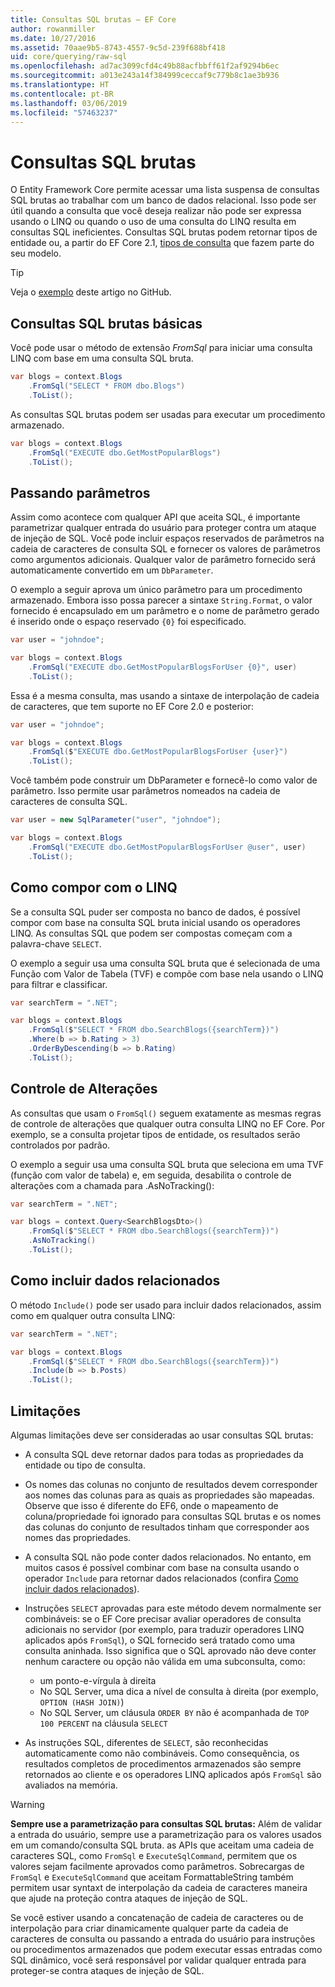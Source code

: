 ```yaml
---
title: Consultas SQL brutas – EF Core
author: rowanmiller
ms.date: 10/27/2016
ms.assetid: 70aae9b5-8743-4557-9c5d-239f688bf418
uid: core/querying/raw-sql
ms.openlocfilehash: ad7ac3099cfd4c49b88acfbbff61f2af9294b6ec
ms.sourcegitcommit: a013e243a14f384999ceccaf9c779b8c1ae3b936
ms.translationtype: HT
ms.contentlocale: pt-BR
ms.lasthandoff: 03/06/2019
ms.locfileid: "57463237"
---
```

# <a name="raw-sql-queries"></a>Consultas SQL brutas

O Entity Framework Core permite acessar uma lista suspensa de consultas SQL brutas ao trabalhar com um banco de dados relacional. Isso pode ser útil quando a consulta que você deseja realizar não pode ser expressa usando o LINQ ou quando o uso de uma consulta do LINQ resulta em consultas SQL ineficientes. Consultas SQL brutas podem retornar tipos de entidade ou, a partir do EF Core 2.1, [tipos de consulta](xref:core/modeling/query-types) que fazem parte do seu modelo.

> [!TIP]  
> Veja o [exemplo](https://github.com/aspnet/EntityFramework.Docs/tree/master/samples/core/Querying) deste artigo no GitHub.

## <a name="basic-raw-sql-queries"></a>Consultas SQL brutas básicas

Você pode usar o método de extensão *FromSql* para iniciar uma consulta LINQ com base em uma consulta SQL bruta.

<!-- [!code-csharp[Main](samples/core/Querying/Querying/RawSQL/Sample.cs)] -->
``` csharp
var blogs = context.Blogs
    .FromSql("SELECT * FROM dbo.Blogs")
    .ToList();
```

As consultas SQL brutas podem ser usadas para executar um procedimento armazenado.

<!-- [!code-csharp[Main](samples/core/Querying/Querying/RawSQL/Sample.cs)] -->
``` csharp
var blogs = context.Blogs
    .FromSql("EXECUTE dbo.GetMostPopularBlogs")
    .ToList();
```

## <a name="passing-parameters"></a>Passando parâmetros

Assim como acontece com qualquer API que aceita SQL, é importante parametrizar qualquer entrada do usuário para proteger contra um ataque de injeção de SQL. Você pode incluir espaços reservados de parâmetros na cadeia de caracteres de consulta SQL e fornecer os valores de parâmetros como argumentos adicionais. Qualquer valor de parâmetro fornecido será automaticamente convertido em um `DbParameter`.

O exemplo a seguir aprova um único parâmetro para um procedimento armazenado. Embora isso possa parecer a sintaxe `String.Format`, o valor fornecido é encapsulado em um parâmetro e o nome de parâmetro gerado é inserido onde o espaço reservado `{0}` foi especificado.

<!-- [!code-csharp[Main](samples/core/Querying/Querying/RawSQL/Sample.cs)] -->
``` csharp
var user = "johndoe";

var blogs = context.Blogs
    .FromSql("EXECUTE dbo.GetMostPopularBlogsForUser {0}", user)
    .ToList();
```

Essa é a mesma consulta, mas usando a sintaxe de interpolação de cadeia de caracteres, que tem suporte no EF Core 2.0 e posterior:

<!-- [!code-csharp[Main](samples/core/Querying/Querying/RawSQL/Sample.cs)] -->
``` csharp
var user = "johndoe";

var blogs = context.Blogs
    .FromSql($"EXECUTE dbo.GetMostPopularBlogsForUser {user}")
    .ToList();
```

Você também pode construir um DbParameter e fornecê-lo como valor de parâmetro. Isso permite usar parâmetros nomeados na cadeia de caracteres de consulta SQL.

<!-- [!code-csharp[Main](samples/core/Querying/Querying/RawSQL/Sample.cs)] -->
``` csharp
var user = new SqlParameter("user", "johndoe");

var blogs = context.Blogs
    .FromSql("EXECUTE dbo.GetMostPopularBlogsForUser @user", user)
    .ToList();
```

## <a name="composing-with-linq"></a>Como compor com o LINQ

Se a consulta SQL puder ser composta no banco de dados, é possível compor com base na consulta SQL bruta inicial usando os operadores LINQ. As consultas SQL que podem ser compostas começam com a palavra-chave `SELECT`.

O exemplo a seguir usa uma consulta SQL bruta que é selecionada de uma Função com Valor de Tabela (TVF) e compõe com base nela usando o LINQ para filtrar e classificar.

<!-- [!code-csharp[Main](samples/core/Querying/Querying/RawSQL/Sample.cs)] -->
``` csharp
var searchTerm = ".NET";

var blogs = context.Blogs
    .FromSql($"SELECT * FROM dbo.SearchBlogs({searchTerm})")
    .Where(b => b.Rating > 3)
    .OrderByDescending(b => b.Rating)
    .ToList();
```

## <a name="change-tracking"></a>Controle de Alterações

As consultas que usam o `FromSql()` seguem exatamente as mesmas regras de controle de alterações que qualquer outra consulta LINQ no EF Core. Por exemplo, se a consulta projetar tipos de entidade, os resultados serão controlados por padrão.  

O exemplo a seguir usa uma consulta SQL bruta que seleciona em uma TVF (função com valor de tabela) e, em seguida, desabilita o controle de alterações com a chamada para .AsNoTracking():

<!-- [!code-csharp[Main](samples/core/Querying/Querying/RawSQL/Sample.cs)] -->
``` csharp
var searchTerm = ".NET";

var blogs = context.Query<SearchBlogsDto>()
    .FromSql($"SELECT * FROM dbo.SearchBlogs({searchTerm})")
    .AsNoTracking()
    .ToList();
```

## <a name="including-related-data"></a>Como incluir dados relacionados

O método `Include()` pode ser usado para incluir dados relacionados, assim como em qualquer outra consulta LINQ:

<!-- [!code-csharp[Main](samples/core/Querying/Querying/RawSQL/Sample.cs)] -->
``` csharp
var searchTerm = ".NET";

var blogs = context.Blogs
    .FromSql($"SELECT * FROM dbo.SearchBlogs({searchTerm})")
    .Include(b => b.Posts)
    .ToList();
```

## <a name="limitations"></a>Limitações

Algumas limitações deve ser consideradas ao usar consultas SQL brutas:

* A consulta SQL deve retornar dados para todas as propriedades da entidade ou tipo de consulta.

* Os nomes das colunas no conjunto de resultados devem corresponder aos nomes das colunas para as quais as propriedades são mapeadas. Observe que isso é diferente do EF6, onde o mapeamento de coluna/propriedade foi ignorado para consultas SQL brutas e os nomes das colunas do conjunto de resultados tinham que corresponder aos nomes das propriedades.

* A consulta SQL não pode conter dados relacionados. No entanto, em muitos casos é possível combinar com base na consulta usando o operador `Include` para retornar dados relacionados (confira [Como incluir dados relacionados](#including-related-data)).

* Instruções `SELECT` aprovadas para este método devem normalmente ser combináveis: se o EF Core precisar avaliar operadores de consulta adicionais no servidor (por exemplo, para traduzir operadores LINQ aplicados após `FromSql`), o SQL fornecido será tratado como uma consulta aninhada. Isso significa que o SQL aprovado não deve conter nenhum caractere ou opção não válida em uma subconsulta, como:
  * um ponto-e-vírgula à direita
  * No SQL Server, uma dica a nível de consulta à direita (por exemplo, `OPTION (HASH JOIN)`)
  * No SQL Server, um cláusula `ORDER BY` não é acompanhada de `TOP 100 PERCENT` na cláusula `SELECT`

* As instruções SQL, diferentes de `SELECT`, são reconhecidas automaticamente como não combináveis. Como consequência, os resultados completos de procedimentos armazenados são sempre retornados ao cliente e os operadores LINQ aplicados após `FromSql` são avaliados na memória.

> [!WARNING]  
> **Sempre use a parametrização para consultas SQL brutas:** Além de validar a entrada do usuário, sempre use a parametrização para os valores usados em um comando/consulta SQL bruta. as APIs que aceitam uma cadeia de caracteres SQL, como `FromSql` e `ExecuteSqlCommand`, permitem que os valores sejam facilmente aprovados como parâmetros. Sobrecargas de `FromSql` e `ExecuteSqlCommand` que aceitam FormattableString também permitem usar syntaxt de interpolação da cadeia de caracteres maneira que ajude na proteção contra ataques de injeção de SQL. 
> 
> Se você estiver usando a concatenação de cadeia de caracteres ou de interpolação para criar dinamicamente qualquer parte da cadeia de caracteres de consulta ou passando a entrada do usuário para instruções ou procedimentos armazenados que podem executar essas entradas como SQL dinâmico, você será responsável por validar qualquer entrada para proteger-se contra ataques de injeção de SQL.
